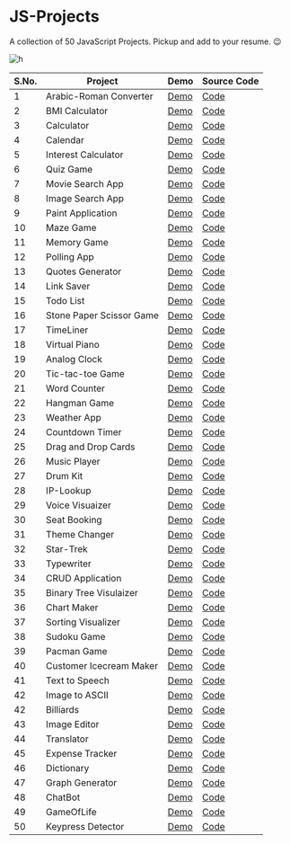 # JS-Projects
A collection of 50 JavaScript Projects. Pickup and add to your resume. 😉

![h](https://user-images.githubusercontent.com/64016811/137616384-5a7fb77e-030f-4ffb-b250-3188710284f2.jpg)


| S.No. | Project | Demo | Source Code | 
|-------|---------|------|-------------|
| 1 | Arabic-Roman Converter | [Demo](https://arabic-roman-converter-app.netlify.app/) | [Code](https://github.com/MainakRepositor/JS-Projects/tree/master/Ara-Roman) |
| 2 | BMI Calculator | [Demo](https://bmi-mws.netlify.app/) | [Code](https://github.com/MainakRepositor/JS-Projects/tree/master/BMI-Calculator-main) |
| 3 | Calculator | [Demo](https://calculator-mws.netlify.app/) | [Code](https://github.com/MainakRepositor/JS-Projects/tree/master/Calc-JS-main) |
| 4 | Calendar | [Demo](https://calendar-mc.netlify.app/) | [Code](https://github.com/MainakRepositor/JS-Projects/tree/master/Calendar) |
| 5 | Interest Calculator | [Demo](https://interest-calc.netlify.app/) | [Code](https://github.com/MainakRepositor/JS-Projects/tree/master/Interest-Calculator-main) |
| 6 | Quiz Game | [Demo](https://quik-quiz.netlify.app/) | [Code](https://github.com/MainakRepositor/JS-Projects/tree/master/Quiz%20App) |
| 7 | Movie Search App | [Demo](https://mbox-movies.netlify.app/) | [Code](https://github.com/MainakRepositor/JS-Projects/tree/master/M_Box) |
| 8 | Image Search App | [Demo](https://tasvir-op.netlify.app/) | [Code](https://github.com/MainakRepositor/JS-Projects/tree/master/TasvirOP) |
| 9 | Paint Application | [Demo](https://master-piece.netlify.app/) | [Code](https://github.com/MainakRepositor/JS-Projects/tree/master/Master-Piece) |
| 10 | Maze Game | [Demo](https://baboolean-kittle.netlify.app/) | [Code](https://github.com/MainakRepositor/JS-Projects/tree/master/Maze%20Game) |
| 11 | Memory Game | [Demo](https://halloween-memory-game.netlify.app/) | [Code](https://github.com/MainakRepositor/JS-Projects/tree/master/Memory%20Game) |
| 12 | Polling App | [Demo](https://pollit-mws.netlify.app/) | [Code](https://github.com/MainakRepositor/JS-Projects/tree/master/PollIt) |
| 13 | Quotes Generator | [Demo](https://quotetalks.netlify.app/) | [Code](https://github.com/MainakRepositor/JS-Projects/tree/master/Quotetalks) |
| 14 | Link Saver | [Demo](https://gosaveit.netlify.app/) | [Code](https://github.com/MainakRepositor/JS-Projects/tree/master/Go-Save-It) |
| 15 | Todo List | [Demo](https://take-a-note-app.netlify.app/) | [Code](https://github.com/MainakRepositor/JS-Projects/tree/master/Take-A-Note-main) |
| 16 | Stone Paper Scissor Game | [Demo](https://stone-paper-scissors-mws.netlify.app/) | [Code](https://github.com/MainakRepositor/JS-Projects/tree/master/Stone-Paper-Scissors-Game) |
| 17 | TimeLiner | [Demo](https://timeliner-mws.netlify.app/) | [Code](https://github.com/MainakRepositor/JS-Projects/tree/master/Timeliner) |
| 18 | Virtual Piano | [Demo](https://virtual-piano-mws.netlify.app/) | [Code](https://github.com/MainakRepositor/JS-Projects/tree/master/Virtual%20Piano) |
| 19 | Analog Clock | [Demo](https://waqt-mws.netlify.app/) | [Code](https://github.com/MainakRepositor/JS-Projects/tree/master/Waqt) |
| 20 | Tic-tac-toe Game | [Demo]() | [Code](https://github.com/MainakRepositor/JS-Projects/tree/master/tic-tac-toe-js-multiplayer) |
| 21 | Word Counter | [Demo](https://word-char-count.netlify.app/) | [Code](https://github.com/MainakRepositor/JS-Projects/tree/master/Word-count) |
| 22 | Hangman Game | [Demo](https://hangman-mws.netlify.app/) | [Code](https://github.com/MainakRepositor/JS-Projects/tree/master/Hangman) |
| 23 | Weather App | [Demo](https://mausamdoot.netlify.app/) | [Code](https://github.com/MainakRepositor/JS-Projects/tree/master/MausamDoot) |
| 24 | Countdown Timer | [Demo](https://countdown-timer-mws.netlify.app) | [Code](https://github.com/MainakRepositor/JS-Projects/tree/master/Countdown%20timer) |
| 25 | Drag and Drop Cards | [Demo](https://animalia-dd.netlify.app/) | [Code](https://github.com/MainakRepositor/JS-Projects/tree/master/DD-Animalia) |
| 26 | Music Player | [Demo]() | [Code]() |
| 27 | Drum Kit | [Demo](https://drumwala.netlify.app/) | [Code](https://github.com/MainakRepositor/JS-Projects/tree/master/JS-drum) |
| 28 | IP-Lookup | [Demo](https://ip-talashi.netlify.app/) | [Code](https://github.com/MainakRepositor/JS-Projects/tree/master/IP-Talashi) |
| 29 | Voice Visuaizer | [Demo](https://voice-viz.netlify.app/) | [Code](https://github.com/MainakRepositor/JS-Projects/tree/master/Voice%20Visualizer) |
| 30 | Seat Booking | [Demo](https://seat-booker.netlify.app/) | [Code](https://github.com/MainakRepositor/JS-Projects/tree/master/Seat%20Booking) |
| 31 | Theme Changer | [Demo](https://festive-themer.netlify.app/) | [Code]() |
| 32 | Star-Trek | [Demo](https://space-trek-mws.netlify.app) | [Code]() |
| 33 | Typewriter | [Demo]() | [Code]() |
| 34 | CRUD Application | [Demo](https://jscrud-mws.netlify.app/) | [Code](https://github.com/MainakRepositor/JS-Projects/tree/master/JS%20CRUD) |
| 35 | Binary Tree Visulaizer | [Demo](https://binary-tree-viz.netlify.app/) | [Code](https://github.com/MainakRepositor/JS-Projects/tree/master/Binary-Tree-Visualizer) |
| 36 | Chart Maker | [Demo](https://pie-charter.netlify.app/) | [Code](https://github.com/MainakRepositor/JS-Projects/tree/master/pie-chart-maker) |
| 37 | Sorting Visualizer | [Demo](https://sortviz-mws.netlify.app/) | [Code](https://github.com/MainakRepositor/JS-Projects/tree/master/Sorting-Visualization) |
| 38 | Sudoku Game | [Demo](https://sudoku-game-mws.netlify.app) | [Code](https://github.com/MainakRepositor/JS-Projects/tree/master/Sudoku-JS) |
| 39 | Pacman Game | [Demo](https://pacman-mws.netlify.app/) | [Code](https://github.com/MainakRepositor/JS-Projects/tree/master/Pacman) |
| 40 | Customer Icecream Maker | [Demo]() | [Code]() |
| 41 | Text to Speech | [Demo](https://textspeaker.netlify.app/) | [Code](https://github.com/MainakRepositor/JS-Projects/tree/master/T2S) |
| 42 | Image to ASCII | [Demo](https://img2ascii.netlify.app/) | [Code](https://github.com/MainakRepositor/JS-Projects/tree/master/Image%20ASCII) |
| 42 | Billiards | [Demo](https://bhaggu-billiards.netlify.app/) | [Code](https://github.com/MainakRepositor/JS-Projects/tree/master/PoolGame) |
| 43 | Image Editor | [Demo](https://picstar.netlify.app/) | [Code](https://github.com/MainakRepositor/JS-Projects/tree/master/Image%20Editor) |
| 44 | Translator | [Demo]() | [Code]() |
| 45 | Expense Tracker | [Demo](https://expense-tracker-mws.netlify.app/) | [Code](https://github.com/MainakRepositor/JS-Projects/tree/master/Expense-Tracker-main) |
| 46 | Dictionary | [Demo](https://dictionary-ji.netlify.app/) | [Code]() |
| 47 | Graph Generator | [Demo](https://node-graph-generator.netlify.app/) | [Code](https://github.com/MainakRepositor/JS-Projects/tree/master/node-graphs-master) |
| 48 | ChatBot | [Demo]() | [Code]() |
| 49 | GameOfLife | [Demo](https://seegameoflife.netlify.app/) | [Code](https://github.com/MainakRepositor/JS-Projects/tree/master/GameOfLife) |
| 50 | Keypress Detector | [Demo]() | [Code](https://github.com/MainakRepositor/JS-Projects/tree/master/KeyPress) |



